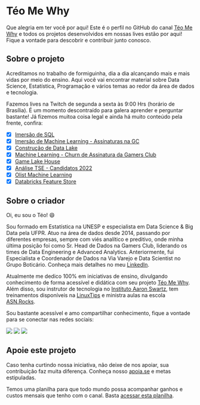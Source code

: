 # Téo Me Why

Que alegria em ter você por aqui! Este é o perfil no GitHub do canal [Téo Me Why](https://www.twitch.tv/teomewhy) e todos os projetos desenvolvidos em nossas lives estão por aqui!
Fique a vontade para descobrir e contribuir junto conosco.

## Sobre o projeto

Acreditamos no trabalho de formiguinha, dia a dia alcançando mais e mais vidas por meio do ensino. Aqui você vai encontrar material sobre Data Science, Estatística, Programação e vários temas ao redor da área de dados e tecnologia.

Fazemos lives na Twitch de segunda a sexta às 9:00 Hrs (horário de Brasília). É um momento descontraído para galera aprender e perguntar bastante! Já fizemos muitoa coisa legal e ainda há muito conteúdo pela frente, confira:

- [X] [Imersão de SQL](https://www.twitch.tv/collections/1GD1BC-Y3BbhgA)
- [X] [Imersão de Machine Learning - Assinaturas na GC](https://www.twitch.tv/collections/xDcbIHun4xYMFA)
- [X] [Construção de Data Lake](https://www.twitch.tv/collections/RfkhG2pJ7xY2TA)
- [X] [Machine Learning - Churn de Assinatura da Gamers Club](https://github.com/TeoMeWhy/churn-sub)
- [X] [Game Lake House](https://github.com/TeoMeWhy/game-lake-house)
- [X] [Análise TSE - Candidatos 2022](https://github.com/TeoMeWhy/tse-analytics)
- [X] [Olist Machine Learning](https://github.com/TeoMeWhy/olist-ml-models)
- [X] [Databricks Feature Store](https://www.twitch.tv/collections/D8xJ12cDZBe_lQ)

## Sobre o criador

Oi, eu sou o Téo! 😄

Sou formado em Estatística na UNESP e especialista em Data Science & Big Data pela UFPR. Atuo na área de dados desde 2014, passando por diferentes empresas, sempre com viés analítico e preditivo, onde minha última posição foi como Sr. Head de Dados na Gamers Club, liderando os times de Data Engineering e Advanced Analytics. Anteriormente, fui Especialista e Coordenador de Dados na Via Varejo e Data Scientist no Grupo Boticário. Conheça mais detalhes no meu [LinkedIn](https://www.linkedin.com/in/teocalvo/).

Atualmente me dedico 100% em iniciativas de ensino, divulgando conhecimento de forma acessível e didática com seu projeto [Téo Me Why](twitch.tv/teomewhy). Além disso, sou instrutor de tecnologia no [Instituto Aaron Swartz](https://institutoasw.org/), tem treinamentos disponíveis na [LinuxTips](https://www.linuxtips.io/descomplicando-sql) e ministra aulas na escola [ASN.Rocks](https://asn.rocks/).

Sou bastante acessível e amo compartilhar conhecimento, fique a vontade para se conectar nas redes sociais:

<div> 
  <a href="https://www.youtube.com/channel/UC-Xa9J9-B4jBOoBNIHkMMKA" target="_blank"><img src="https://img.shields.io/badge/YouTube-FF0000?style=for-the-badge&logo=youtube&logoColor=white" target="_blank"></a>
 	<a href="https://www.twitch.tv/teomewhy" target="_blank"><img src="https://img.shields.io/badge/Twitch-9146FF?style=for-the-badge&logo=twitch&logoColor=white" target="_blank"></a>
  <a href="https://www.linkedin.com/in/teocalvo/" target="_blank"><img src="https://img.shields.io/badge/-LinkedIn-%230077B5?style=for-the-badge&logo=linkedin&logoColor=white" target="_blank"></a> 
</div>

## Apoie este projeto

Caso tenha curtindo nossa iniciativa, não deixe de nos apoiar, sua contribuição faz muita diferença.
Conheça nosso [apoia.se](http://apoia.se/teomewhy) e metas estipuladas.

Temos uma planilha para que todo mundo possa acompanhar ganhos e custos mensais que tenho com o canal. Basta [acessar esta planilha](https://docs.google.com/spreadsheets/d/1V5e4aIJTLh1k7kFn_wj5Bn_7_9hDCml1eNcXdK6NhU8/edit?usp=sharing).
